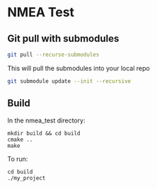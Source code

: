 # NMEA Test 

## Git pull with submodules

```bash
git pull --recurse-submodules
```

This will pull the submodules into your local repo

```bash
git submodule update --init --recursive
```

## Build
In the nmea_test directory:

```
mkdir build && cd build
cmake ..
make
```

To run:
```
cd build
./my_project
```